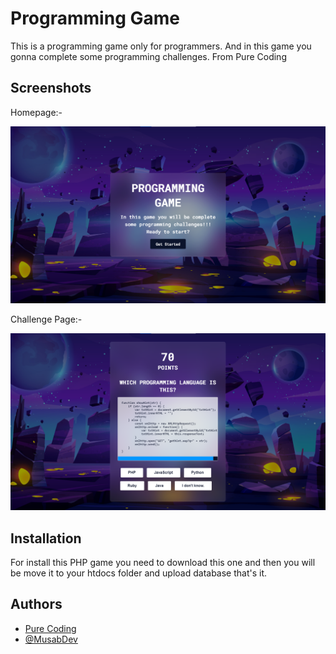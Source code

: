 
# Programming Game

This is a programming game only for programmers. And in this game you gonna complete some programming challenges. From Pure Coding



## Screenshots

Homepage:-

![App Screenshot](https://github.com/MusabDev/programming-game/blob/main/assets/screenshots/1.png?raw=true)


Challenge Page:-

![App Screenshot](https://github.com/MusabDev/programming-game/blob/main/assets/screenshots/2.png?raw=true)
## Installation 

For install this PHP game you need to download this one and then you will be move it to your htdocs folder and upload database that's it.
## Authors

- [Pure Coding](https://youtube.com/PureCoding/)
- [@MusabDev](https://www.github.com/MusabDev/)

  
